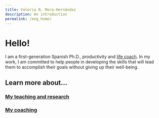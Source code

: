 ```yaml
---
title: Valeria N. Mora-Hernández
description: An introduction
permalink: /eng_home/
---
```


# Hello!

I am a first-generation Spanish Ph.D., productivity and [life coach](/eng_coaching/). In my work, I am committed to help people in developing the skills that will lead them to accomplish their goals without giving up their well-being.

## Learn more about...
### [My teaching and research](/eng_teaching/)
### [My coaching](/eng_coaching/)
